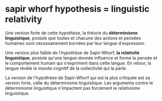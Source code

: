 # sapir whorf hypothesis = linguistic relativity

Une version forte de cette hypothèse, la théorie du **déterminisme linguistique**, postule que toutes et chacune des actions et pensées humaines sont nécessairement bornées par leur langue d'expression.

Une version plus faible de l'hypothèse de Sapir-Whorf, **la relativité linguistique**, postule qu'une langue donnée influence et forme la pensée et le comportement humain qui s'expriment dans cette langue. En retour, la langue révèle le monde cognitif de la collectivité qui la parle.

La version de l'hypothèse de Sapir-Whorf qui est la plus critiquée est sa version forte, celle du déterminisme linguistique. Les arguments contre le déterminisme linguistique n'impactent pas forcément le relativisme linguistique.


